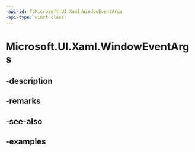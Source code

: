 ```yaml
---
-api-id: T:Microsoft.UI.Xaml.WindowEventArgs
-api-type: winrt class
---
```


# Microsoft.UI.Xaml.WindowEventArgs

<!--
public sealed class WindowEventArgs
-->


## -description

## -remarks

## -see-also

## -examples


